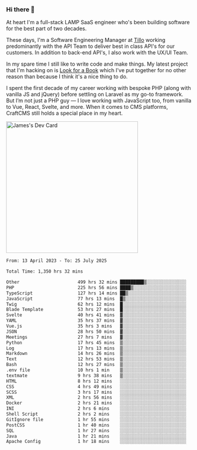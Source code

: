 ### Hi there 👋

<!--
**JamesNock/JamesNock** is a ✨ _special_ ✨ repository because its `README.md` (this file) appears on your GitHub profile.

Here are some ideas to get you started:

- 🔭 I’m currently working on ...
- 🌱 I’m currently learning ...
- 👯 I’m looking to collaborate on ...
- 🤔 I’m looking for help with ...
- 💬 Ask me about ...
- 📫 How to reach me: ...
- 😄 Pronouns: ...
- ⚡ Fun fact: ...
-->
At heart I'm a full-stack LAMP SaaS engineer who's been building software for the best part of two decades.

These days, I'm a Software Engineering Manager at [Tillo](https://www.tillo.io/) working predominantly with the API Team to deliver best in class API's for our customers. In addition to back-end API's, I also work with the UX/UI Team.

In my spare time I still like to write code and make things. My latest project that I'm hacking on is [Look for a Book](https://www.lookforabook.co.uk/) which I've put together for no other reason than because I think it's a nice thing to do.

I spent the first decade of my career working with bespoke PHP (along with vanilla JS and jQuery) before settling on Laravel as my go-to framework. But I’m not just a PHP guy — I love working with JavaScript too, from vanilla to Vue, React, Svelte, and more. When it comes to CMS platforms, CraftCMS still holds a special place in my heart.

<a href="https://app.daily.dev/h2onock"><img src="https://api.daily.dev/devcards/v2/XQraFlxE3JPWOlcSuOB2K.png?type=default&r=18u" width="356" alt="James's Dev Card"/></a>

<!--START_SECTION:waka-->

```txt
From: 13 April 2023 - To: 25 July 2025

Total Time: 1,350 hrs 32 mins

Other                      499 hrs 32 mins █████████▒░░░░░░░░░░░░░░░   36.99 %
PHP                        225 hrs 56 mins ████▒░░░░░░░░░░░░░░░░░░░░   16.73 %
TypeScript                 127 hrs 14 mins ██▒░░░░░░░░░░░░░░░░░░░░░░   09.42 %
JavaScript                 77 hrs 13 mins  █▒░░░░░░░░░░░░░░░░░░░░░░░   05.72 %
Twig                       62 hrs 12 mins  █░░░░░░░░░░░░░░░░░░░░░░░░   04.61 %
Blade Template             53 hrs 27 mins  █░░░░░░░░░░░░░░░░░░░░░░░░   03.96 %
Svelte                     40 hrs 41 mins  ▓░░░░░░░░░░░░░░░░░░░░░░░░   03.01 %
YAML                       35 hrs 37 mins  ▓░░░░░░░░░░░░░░░░░░░░░░░░   02.64 %
Vue.js                     35 hrs 3 mins   ▓░░░░░░░░░░░░░░░░░░░░░░░░   02.60 %
JSON                       28 hrs 50 mins  ▓░░░░░░░░░░░░░░░░░░░░░░░░   02.14 %
Meetings                   27 hrs 7 mins   ▓░░░░░░░░░░░░░░░░░░░░░░░░   02.01 %
Python                     17 hrs 45 mins  ▒░░░░░░░░░░░░░░░░░░░░░░░░   01.32 %
Log                        17 hrs 13 mins  ▒░░░░░░░░░░░░░░░░░░░░░░░░   01.28 %
Markdown                   14 hrs 26 mins  ▒░░░░░░░░░░░░░░░░░░░░░░░░   01.07 %
Text                       12 hrs 53 mins  ▒░░░░░░░░░░░░░░░░░░░░░░░░   00.95 %
Bash                       12 hrs 27 mins  ▒░░░░░░░░░░░░░░░░░░░░░░░░   00.92 %
.env file                  10 hrs 1 min    ▒░░░░░░░░░░░░░░░░░░░░░░░░   00.74 %
textmate                   9 hrs 38 mins   ▒░░░░░░░░░░░░░░░░░░░░░░░░   00.71 %
HTML                       8 hrs 12 mins   ░░░░░░░░░░░░░░░░░░░░░░░░░   00.61 %
CSS                        4 hrs 49 mins   ░░░░░░░░░░░░░░░░░░░░░░░░░   00.36 %
SCSS                       3 hrs 17 mins   ░░░░░░░░░░░░░░░░░░░░░░░░░   00.24 %
XML                        2 hrs 56 mins   ░░░░░░░░░░░░░░░░░░░░░░░░░   00.22 %
Docker                     2 hrs 21 mins   ░░░░░░░░░░░░░░░░░░░░░░░░░   00.17 %
INI                        2 hrs 6 mins    ░░░░░░░░░░░░░░░░░░░░░░░░░   00.16 %
Shell Script               2 hrs 2 mins    ░░░░░░░░░░░░░░░░░░░░░░░░░   00.15 %
GitIgnore file             1 hr 55 mins    ░░░░░░░░░░░░░░░░░░░░░░░░░   00.14 %
PostCSS                    1 hr 40 mins    ░░░░░░░░░░░░░░░░░░░░░░░░░   00.12 %
SQL                        1 hr 27 mins    ░░░░░░░░░░░░░░░░░░░░░░░░░   00.11 %
Java                       1 hr 21 mins    ░░░░░░░░░░░░░░░░░░░░░░░░░   00.10 %
Apache Config              1 hr 18 mins    ░░░░░░░░░░░░░░░░░░░░░░░░░   00.10 %
```

<!--END_SECTION:waka-->
